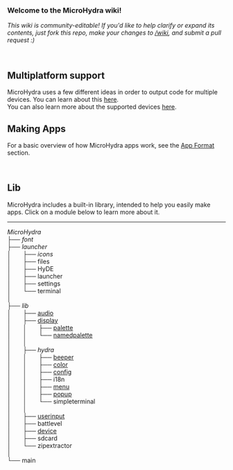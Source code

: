 ### Welcome to the MicroHydra wiki!

*This wiki is community-editable! If you'd like to help clarify or expand its contents, just fork this repo, make your changes to [/wiki](https://github.com/echo-lalia/MicroHydra/tree/main/wiki), and submit a pull request :)*

<br/>

## Multiplatform support
MicroHydra uses a few different ideas in order to output code for multiple devices. You can learn about this [here](https://github.com/echo-lalia/MicroHydra/wiki/multi-platform).  
You can also learn more about the supported devices [here](https://github.com/echo-lalia/MicroHydra/wiki/Supported-Devices).

## Making Apps 
For a basic overview of how MicroHydra apps work, see the [App Format](https://github.com/echo-lalia/MicroHydra/wiki/App-Format) section.

<br/>


## Lib

MicroHydra includes a built-in library, intended to help you easily make apps. Click on a module below to learn more about it.

----


*MicroHydra*  
├── $font$  
├── $launcher$  
│ &nbsp; &nbsp; &nbsp; ├── $icons$  
│ &nbsp; &nbsp; &nbsp; ├── files  
│ &nbsp; &nbsp; &nbsp; ├── HyDE  
│ &nbsp; &nbsp; &nbsp; ├── launcher  
│ &nbsp; &nbsp; &nbsp; ├── settings  
│ &nbsp; &nbsp; &nbsp; └── terminal  
│  
├── $lib$  
│ &nbsp; &nbsp; &nbsp; ├── [audio](https://github.com/echo-lalia/MicroHydra/wiki/Playing-Sound)  
│ &nbsp; &nbsp; &nbsp; ├── [display](https://github.com/echo-lalia/MicroHydra/wiki/Display)  
│ &nbsp; &nbsp; &nbsp; │ &nbsp; &nbsp; &nbsp; ├── [palette](https://github.com/echo-lalia/MicroHydra/wiki/Palette)  
│ &nbsp; &nbsp; &nbsp; │ &nbsp; &nbsp; &nbsp; └── [namedpalette](https://github.com/echo-lalia/MicroHydra/wiki/Palette#libdisplaynamedpalettenamedpalette)  
│ &nbsp; &nbsp; &nbsp; │  
│ &nbsp; &nbsp; &nbsp; ├── $hydra$  
│ &nbsp; &nbsp; &nbsp; │ &nbsp; &nbsp; &nbsp; ├── [beeper](https://github.com/echo-lalia/MicroHydra/wiki/Playing-Sound#beeper)  
│ &nbsp; &nbsp; &nbsp; │ &nbsp; &nbsp; &nbsp; ├── [color](https://github.com/echo-lalia/MicroHydra/wiki/color)  
│ &nbsp; &nbsp; &nbsp; │ &nbsp; &nbsp; &nbsp; ├── [config](https://github.com/echo-lalia/MicroHydra/wiki/Accessing-config-files)  
│ &nbsp; &nbsp; &nbsp; │ &nbsp; &nbsp; &nbsp; ├── i18n  
│ &nbsp; &nbsp; &nbsp; │ &nbsp; &nbsp; &nbsp; ├── [menu](https://github.com/echo-lalia/MicroHydra/wiki/HydraMenu)  
│ &nbsp; &nbsp; &nbsp; │ &nbsp; &nbsp; &nbsp; ├── [popup](https://github.com/echo-lalia/MicroHydra/wiki/popup)  
│ &nbsp; &nbsp; &nbsp; │ &nbsp; &nbsp; &nbsp; └── simpleterminal  
│ &nbsp; &nbsp; &nbsp; │  
│ &nbsp; &nbsp; &nbsp; ├── [userinput](https://github.com/echo-lalia/MicroHydra/wiki/userinput)  
│ &nbsp; &nbsp; &nbsp; ├── battlevel  
│ &nbsp; &nbsp; &nbsp; ├── [device](https://github.com/echo-lalia/MicroHydra/wiki/Device)  
│ &nbsp; &nbsp; &nbsp; ├── sdcard  
│ &nbsp; &nbsp; &nbsp; └── zipextractor  
│  
└── main
